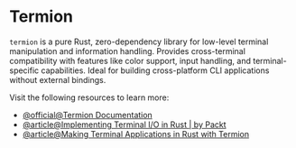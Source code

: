 # Termion

`termion` is a pure Rust, zero-dependency library for low-level terminal manipulation and information handling. Provides cross-terminal compatibility with features like color support, input handling, and terminal-specific capabilities. Ideal for building cross-platform CLI applications without external bindings.

Visit the following resources to learn more:

- [@official@Termion Documentation](https://docs.rs/termion/latest/termion/)
- [@article@Implementing Terminal I/O in Rust | by Packt](https://packt.medium.com/implementing-terminal-i-o-in-rust-4a44652b0f11)
- [@article@Making Terminal Applications in Rust with Termion](https://ticki.github.io/blog/making-terminal-applications-in-rust-with-termion/)
